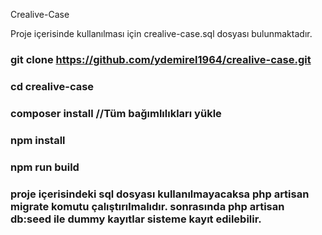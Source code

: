 Crealive-Case

Proje içerisinde kullanılması için crealive-case.sql dosyası bulunmaktadır.

 ### git clone https://github.com/ydemirel1964/crealive-case.git
 ### cd crealive-case
 ### composer install  //Tüm bağımlılıkları yükle
 ### npm install
 ### npm run build
 ### proje içerisindeki sql dosyası kullanılmayacaksa php artisan migrate komutu çalıştırılmalıdır. sonrasında php artisan db:seed ile dummy kayıtlar sisteme kayıt edilebilir.
    
